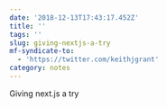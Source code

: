 ```yaml
---
date: '2018-12-13T17:43:17.452Z'
title: ''
tags: ''
slug: giving-nextjs-a-try
mf-syndicate-to:
  - 'https://twitter.com/keithjgrant'
category: notes
---
```

Giving next.js a try
